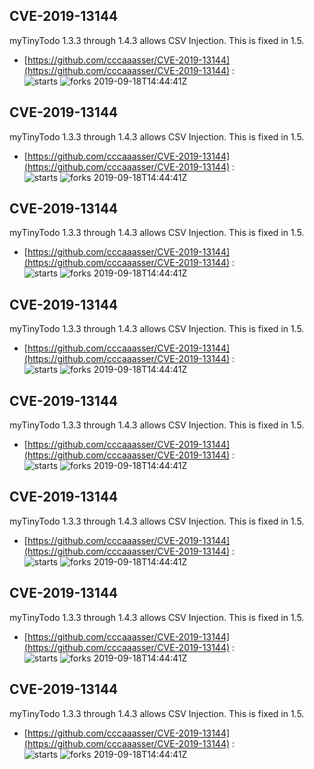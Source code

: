 ## CVE-2019-13144
 myTinyTodo 1.3.3 through 1.4.3 allows CSV Injection. This is fixed in 1.5.

- [https://github.com/cccaaasser/CVE-2019-13144](https://github.com/cccaaasser/CVE-2019-13144) :  
![starts](https://img.shields.io/github/stars/cccaaasser/CVE-2019-13144.svg) 
![forks](https://img.shields.io/github/forks/cccaaasser/CVE-2019-13144.svg) 
2019-09-18T14:44:41Z

## CVE-2019-13144
 myTinyTodo 1.3.3 through 1.4.3 allows CSV Injection. This is fixed in 1.5.

- [https://github.com/cccaaasser/CVE-2019-13144](https://github.com/cccaaasser/CVE-2019-13144) :  
![starts](https://img.shields.io/github/stars/cccaaasser/CVE-2019-13144.svg) 
![forks](https://img.shields.io/github/forks/cccaaasser/CVE-2019-13144.svg) 
2019-09-18T14:44:41Z

## CVE-2019-13144
 myTinyTodo 1.3.3 through 1.4.3 allows CSV Injection. This is fixed in 1.5.

- [https://github.com/cccaaasser/CVE-2019-13144](https://github.com/cccaaasser/CVE-2019-13144) :  
![starts](https://img.shields.io/github/stars/cccaaasser/CVE-2019-13144.svg) 
![forks](https://img.shields.io/github/forks/cccaaasser/CVE-2019-13144.svg) 
2019-09-18T14:44:41Z

## CVE-2019-13144
 myTinyTodo 1.3.3 through 1.4.3 allows CSV Injection. This is fixed in 1.5.

- [https://github.com/cccaaasser/CVE-2019-13144](https://github.com/cccaaasser/CVE-2019-13144) :  
![starts](https://img.shields.io/github/stars/cccaaasser/CVE-2019-13144.svg) 
![forks](https://img.shields.io/github/forks/cccaaasser/CVE-2019-13144.svg) 
2019-09-18T14:44:41Z

## CVE-2019-13144
 myTinyTodo 1.3.3 through 1.4.3 allows CSV Injection. This is fixed in 1.5.

- [https://github.com/cccaaasser/CVE-2019-13144](https://github.com/cccaaasser/CVE-2019-13144) :  
![starts](https://img.shields.io/github/stars/cccaaasser/CVE-2019-13144.svg) 
![forks](https://img.shields.io/github/forks/cccaaasser/CVE-2019-13144.svg) 
2019-09-18T14:44:41Z

## CVE-2019-13144
 myTinyTodo 1.3.3 through 1.4.3 allows CSV Injection. This is fixed in 1.5.

- [https://github.com/cccaaasser/CVE-2019-13144](https://github.com/cccaaasser/CVE-2019-13144) :  
![starts](https://img.shields.io/github/stars/cccaaasser/CVE-2019-13144.svg) 
![forks](https://img.shields.io/github/forks/cccaaasser/CVE-2019-13144.svg) 
2019-09-18T14:44:41Z

## CVE-2019-13144
 myTinyTodo 1.3.3 through 1.4.3 allows CSV Injection. This is fixed in 1.5.

- [https://github.com/cccaaasser/CVE-2019-13144](https://github.com/cccaaasser/CVE-2019-13144) :  
![starts](https://img.shields.io/github/stars/cccaaasser/CVE-2019-13144.svg) 
![forks](https://img.shields.io/github/forks/cccaaasser/CVE-2019-13144.svg) 
2019-09-18T14:44:41Z

## CVE-2019-13144
 myTinyTodo 1.3.3 through 1.4.3 allows CSV Injection. This is fixed in 1.5.

- [https://github.com/cccaaasser/CVE-2019-13144](https://github.com/cccaaasser/CVE-2019-13144) :  
![starts](https://img.shields.io/github/stars/cccaaasser/CVE-2019-13144.svg) 
![forks](https://img.shields.io/github/forks/cccaaasser/CVE-2019-13144.svg) 
2019-09-18T14:44:41Z


